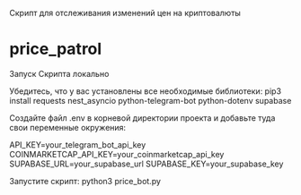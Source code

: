 Скрипт для отслеживания изменений цен на криптовалюты
# price_patrol
Запуск Скрипта локально

Убедитесь, что у вас установлены все необходимые библиотеки: pip3 install requests nest_asyncio python-telegram-bot python-dotenv supabase

Создайте файл .env в корневой директории проекта и добавьте туда свои переменные окружения:

API_KEY=your_telegram_bot_api_key COINMARKETCAP_API_KEY=your_coinmarketcap_api_key SUPABASE_URL=your_supabase_url SUPABASE_KEY=your_supabase_key

Запустите скрипт:
python3 price_bot.py
